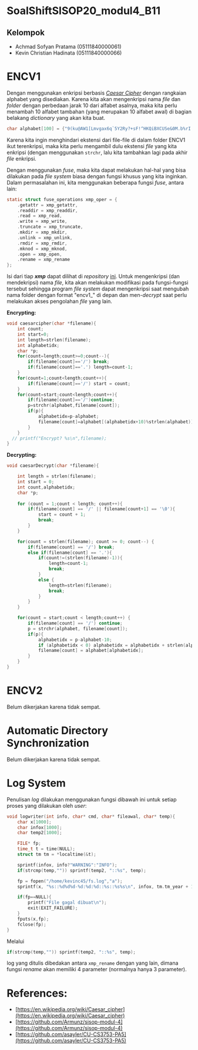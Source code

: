 # SoalShiftSISOP20_modul4_B11
## Kelompok
 - Achmad Sofyan Pratama (05111840000061)
 - Kevin Christian Hadinata (05111840000066)

# ENCV1
Dengan menggunakan enkripsi berbasis [*Caesar Cipher*](https://en.wikipedia.org/wiki/Caesar_cipher) dengan rangkaian alphabet yang disediakan. Karena kita akan mengenkripsi nama *file* dan *folder* dengan perbedaan jarak 10 dari alfabet asalnya, maka kita perlu menambah 10 alfabet tambahan (yang merupakan 10 alfabet awal) di bagian belakang *dictionary* yang akan kita buat.

```c
char alphabet[100] = {"9(ku@AW1[Lmvgax6q`5Y2Ry?+sF!^HKQiBXCUSe&0M.b%rI'7d)o4~VfZ*{#:}ETt$3J-zpc]lnh8,GwP_ND|jO9(ku@AW1[Lm"};
```

Karena kita ingin menghindari ekstensi dari file-file di dalam folder ENCV1 ikut terenkripsi, maka kita perlu mengambil dulu ekstensi *file* yang kita enkripsi (dengan menggunakan `strchr`, lalu kita tambahkan lagi pada akhir *file* enkripsi.

Dengan menggunakan *fuse*, maka kita dapat melakukan hal-hal yang bisa dilakukan pada *file system* biasa dengan fungsi khusus yang kita inginkan. Dalam permasalahan ini, kita menggunakan beberapa fungsi *fuse*, antara lain:
```c
static struct fuse_operations xmp_oper = {
	.getattr = xmp_getattr,
	.readdir = xmp_readdir,
	.read = xmp_read,
	.write = xmp_write,
	.truncate = xmp_truncate,
	.mkdir = xmp_mkdir,
	.unlink = xmp_unlink,
	.rmdir = xmp_rmdir,
	.mknod = xmp_mknod,
	.open = xmp_open,
	.rename = xmp_rename
};
```

Isi dari tiap ***xmp*** dapat dilihat di *repository* [ini](https://github.com/asayler/CU-CS3753-PA5/blob/master/fusexmp.c). Untuk mengenkripsi (dan mendekripsi) nama *file*, kita akan melakukan modifikasi pada fungsi-fungsi tersebut sehingga program *file system* dapat mengenkripsi saat mengubah nama folder dengan format "encv1_" di depan dan men-*decrypt* saat perlu melakukan akses pengolahan *file* yang lain.

**Encrypting:**
```c
void caesarcipher(char *filename){
	int count;
	int start=0;
	int length=strlen(filename);
	int alphabetidx;
	char *p;
	for(count=length;count>=0;count--){
		if(filename[count]=='/') break;
		if(filename[count]=='.') length=count-1;
	}
	for(count=1;count<length;count++){
		if(filename[count]=='/') start = count;
	}
	for(count=start;count<length;count++){
		if(filename[count]=='/')continue;
		p=strchr(alphabet,filename[count]);
		if(p){
			alphabetidx=p-alphabet;
			filename[count]=alphabet[(alphabetidx+10)%strlen(alphabet)];
		}
	}
  // printf("Encrypt? %s\n",filename);
}
```

**Decrypting:**
```c
void caesarDecrypt(char *filename){

	int length = strlen(filename);
	int start = 0;
	int count,alphabetidx;
	char *p;
	
	for (count = 1;count < length; count++){
		if(filename[count] == '/' || filename[count+1] == '\0'){
			start = count + 1;
			break;
		}
	}

	for(count = strlen(filename); count >= 0; count--) {
		if(filename[count] == '/') break;
		else if(filename[count] == '.'){
			if(count!=(strlen(filename)-1)){
				length=count-1;
				break;
			}
			else {
				length=strlen(filename);
				break;
			}
		}
	}

	for(count = start;count < length;count++) {
		if(filename[count] == '/') continue;
		p = strchr(alphabet, filename[count]);
		if(p){
			alphabetidx = p-alphabet-10;
			if (alphabetidx < 0) alphabetidx = alphabetidx + strlen(alphabet);
			filename[count] = alphabet[alphabetidx];
		}
	}
}
```

# ENCV2

Belum dikerjakan karena tidak sempat.

# Automatic Directory Synchronization

Belum dikerjakan karena tidak sempat.

# Log System
Penulisan *log* dilakukan menggunakan fungsi dibawah ini untuk setiap proses yang dilakukan oleh *user*:
```c
void logwriter(int info, char* cmd, char* fileawal, char* temp){
	char x[1000];
	char infox[1000];
	char temp2[1000];

	FILE* fp;
	time_t t = time(NULL);
	struct tm tm = *localtime(&t);

	sprintf(infox, info?"WARNING":"INFO");
	if(strcmp(temp,"")) sprintf(temp2, "::%s", temp);

	fp = fopen("/home/kevinc45/fs.log","a");
	sprintf(x, "%s::%d%d%d-%d:%d:%d::%s::%s%s\n", infox, tm.tm_year + 1900, tm.tm_mon + 1, tm.tm_mday, tm.tm_hour, tm.tm_min, tm.tm_sec, cmd, fileawal, temp2);

	if(fp==NULL){
		printf("File gagal dibuat\n");
		exit(EXIT_FAILURE);
	}
	fputs(x,fp);
	fclose(fp);
}
```

Melalui
```c
if(strcmp(temp,"")) sprintf(temp2, "::%s", temp);
```
log yang ditulis dibedakan antara ```xmp_rename``` dengan yang lain, dimana fungsi *rename* akan memiliki 4 parameter (normalnya hanya 3 parameter). 

# References:
- [https://en.wikipedia.org/wiki/Caesar_cipher](https://en.wikipedia.org/wiki/Caesar_cipher)
-  [https://github.com/Armunz/sisop-modul-4](https://github.com/Armunz/sisop-modul-4)
- [https://github.com/asayler/CU-CS3753-PA5](https://github.com/asayler/CU-CS3753-PA5)
<!--stackedit_data:
eyJoaXN0b3J5IjpbLTE5NTIzMzAzMDMsMTc1MjA3MzYwMiwzND
U0MjIxMTgsMTQ2OTExODAwMSwtMTg3MTYzMTA2MSwyMTE2MTA3
MTI1LDI2NTc1NTQwXX0=
-->